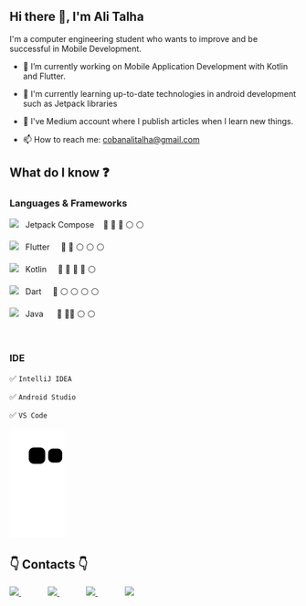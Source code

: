 ## Hi there 👋, I'm Ali Talha 

I'm a computer engineering student who wants to improve and be successful in Mobile Development.



- 🔭 I’m currently working on Mobile Application Development with  Kotlin and Flutter.

- 🌱 I'm currently learning up-to-date technologies in android development such as Jetpack libraries

- 📝 I've Medium account where I publish articles when I learn new things.

- 📫 How to reach me: cobanalitalha@gmail.com


## What do I know  :question:

### Languages & Frameworks 


  <img src="https://user-images.githubusercontent.com/64840495/209083012-59a8d5c2-7dd1-448e-85d8-ed199dcd3f54.png" height="50"/> &nbsp; Jetpack Compose &nbsp;&nbsp;  :large_blue_circle: :large_blue_circle: :large_blue_circle: :white_circle: :white_circle: 

  <img src="https://cdn.jsdelivr.net/gh/devicons/devicon/icons/flutter/flutter-original.svg" height="50"/> &nbsp; Flutter  &nbsp;&nbsp;&nbsp;  :large_blue_circle: :large_blue_circle: :white_circle: :white_circle: :white_circle: 

<img src="https://cdn.jsdelivr.net/gh/devicons/devicon/icons/kotlin/kotlin-original.svg" height="50" /> &nbsp; Kotlin &nbsp;&nbsp;&nbsp;  :large_blue_circle: :large_blue_circle: :large_blue_circle: :large_blue_circle: :white_circle:

 <img src="https://user-images.githubusercontent.com/64840495/209082245-370a3b10-fb41-4795-8cb5-3cf58b48932f.png" height="50" /> &nbsp; Dart &nbsp;&nbsp;&nbsp; :large_blue_circle: :white_circle: :white_circle: :white_circle: :white_circle:

<img src="https://cdn.jsdelivr.net/gh/devicons/devicon/icons/java/java-original-wordmark.svg" height="50" /> &nbsp; Java  &nbsp;&nbsp;&nbsp;&nbsp; :large_blue_circle: :large_blue_circle::large_blue_circle: :white_circle: :white_circle:



<br>


### IDE 

:white_check_mark: `IntelliJ IDEA`

:white_check_mark: `Android Studio`

:white_check_mark: `VS Code`


![snake svg](https://github.com/carpodok/carpodok/blob/output/github-contribution-grid-snake.svg)



## :point_down: Contacts :point_down: 


<a href="https://alitalhacoban.medium.com/"><img src="https://user-images.githubusercontent.com/64840495/131394736-53560497-2ece-4339-a2dc-1f723f605cf0.jpeg"   height="25" >  </a>&nbsp;&nbsp;&nbsp;&nbsp;&nbsp;&nbsp;&nbsp;&nbsp;&nbsp;&nbsp;&nbsp;
<a href="https://www.linkedin.com/in/ali-talha-%C3%A7oban-b06286205/"><img src="https://user-images.githubusercontent.com/64840495/131240332-e43862a6-c8ca-493e-bdf9-6623f499e69f.png"   height="25" >  </a>&nbsp;&nbsp;&nbsp;&nbsp;&nbsp;&nbsp;&nbsp;&nbsp;&nbsp;&nbsp;&nbsp;
<a href="https://www.instagram.com/talhalicbn/"><img src="https://user-images.githubusercontent.com/64840495/131240318-0f9be8a3-850d-424b-a576-22a812af3587.png"   height="25" >  </a>&nbsp;&nbsp;&nbsp;&nbsp;&nbsp;&nbsp;&nbsp;&nbsp;&nbsp;&nbsp;&nbsp;
<a href="https://discordapp.com/users/7869/"><img src="https://user-images.githubusercontent.com/64840495/131240333-9fc83a78-4300-4e85-bd9b-48b3d1fd33f4.png"   height="25" >  </a>




